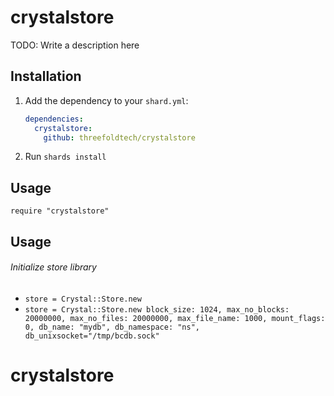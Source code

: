 # crystalstore

TODO: Write a description here

## Installation

1. Add the dependency to your `shard.yml`:

   ```yaml
   dependencies:
     crystalstore:
       github: threefoldtech/crystalstore
   ```

2. Run `shards install`

## Usage

```crystal
require "crystalstore"
```

## Usage

###### Initialize store library

- `store = Crystal::Store.new`
- `store = Crystal::Store.new block_size: 1024, max_no_blocks: 20000000, max_no_files: 20000000, max_file_name: 1000, mount_flags: 0, db_name: "mydb", db_namespace: "ns", db_unixsocket="/tmp/bcdb.sock"`

# crystalstore
